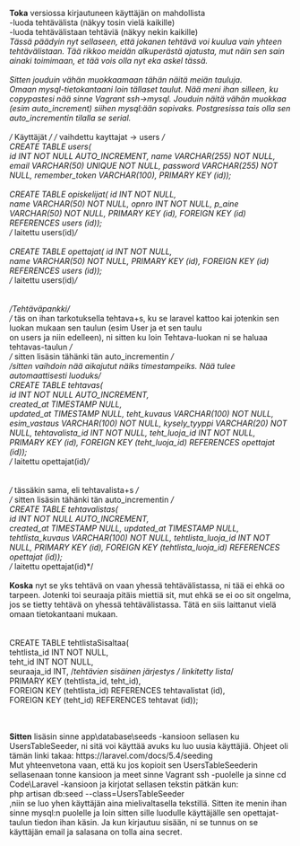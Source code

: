 <b>Toka</b> versiossa kirjautuneen käyttäjän on mahdollista </br>
-luoda tehtävälista (näkyy tosin vielä kaikille) </br>
-luoda tehtävälistaan tehtäviä (näkyy nekin kaikille)</br>
  *Tässä päädyin nyt sellaseen, että jokanen tehtävä voi kuulua vain yhteen tehtävälistaan. Tää rikkoo meidän alkuperästä ajatusta, mut näin sen sain ainaki toimimaan, et tää vois olla nyt eka askel tässä. 
</br>
</br>
<i>Sitten jouduin vähän muokkaamaan tähän näitä meiän tauluja.</i> </br>
Omaan mysql-tietokantaani loin tällaset taulut. Nää meni ihan silleen, ku copypastesi nää sinne Vagrant ssh->mysql. Jouduin näitä vähän muokkaa (esim auto_increment) siihen mysql:ään sopivaks. Postgresissa tais olla sen auto_incrementin tilalla se serial. 
</br>
</br>
/* Käyttäjät */   /* vaihdettu kayttajat -> users */ </br>
CREATE TABLE users(       
id INT NOT NULL AUTO_INCREMENT, 
name VARCHAR(255) NOT NULL,
email VARCHAR(50) UNIQUE NOT NULL,
password VARCHAR(255) NOT NULL,
remember_token VARCHAR(100),
PRIMARY KEY (id));
</br>
</br>
CREATE TABLE opiskelijat(
id INT NOT NULL,    
name VARCHAR(50) NOT NULL,
opnro INT NOT NULL,
p_aine VARCHAR(50) NOT NULL,
PRIMARY KEY (id),
FOREIGN KEY (id) REFERENCES  users (id));    </br>/* laitettu users(id)*/
</br>
</br>
CREATE TABLE opettajat(
id INT NOT NULL,    
name VARCHAR(50) NOT NULL,
PRIMARY KEY (id),
FOREIGN KEY (id) REFERENCES users (id));    </br>/* laitettu users(id)*/
</br>
</br>
</br>/*Tehtäväpankki*/
</br>/* täs on ihan tarkotuksella tehtava+s, ku se laravel kattoo kai jotenkin sen luokan mukaan sen taulun (esim User ja et sen taulu </br>on users ja niin edelleen), ni sitten ku loin Tehtava-luokan ni se haluaa tehtavas-taulun */ 
</br>/* sitten lisäsin tähänki tän auto_incrementin */
</br>/*sitten vaihdoin nää aikajutut näiks timestampeiks. Nää tulee automaattisesti luoduks*/
</br>
CREATE TABLE tehtavas(   
id INT NOT NULL AUTO_INCREMENT,     
created_at TIMESTAMP NULL,           
updated_at TIMESTAMP NULL,
teht_kuvaus VARCHAR(100) NOT NULL,
esim_vastaus VARCHAR(100) NOT NULL,
kysely_tyyppi VARCHAR(20) NOT NULL,
tehtavalista_id INT NOT NULL,
teht_luoja_id INT NOT NULL,
PRIMARY KEY (id),
FOREIGN KEY (teht_luoja_id) REFERENCES opettajat (id));      </br>/* laitettu opettajat(id)*/
</br>
</br>
</br>/* tässäkin sama, eli tehtavalista+s */
</br>/* sitten lisäsin tähänki tän auto_incrementin */
</br>
CREATE TABLE tehtavalistas(     
id INT NOT NULL AUTO_INCREMENT,  
created_at TIMESTAMP NULL,
updated_at TIMESTAMP NULL,
tehtlista_kuvaus VARCHAR(100) NOT NULL,
tehtlista_luoja_id INT NOT NULL,
PRIMARY KEY (id),
FOREIGN KEY (tehtlista_luoja_id) REFERENCES opettajat (id));     </br>/* laitettu opettajat(id)*/
</br>
</br>
<b>Koska</b> nyt se yks tehtävä on vaan yhessä tehtävälistassa, ni tää ei ehkä oo tarpeen. Jotenki toi seuraaja pitäis miettiä sit, mut ehkä se ei oo sit ongelma, jos se tietty tehtävä on yhessä tehtävälistassa. Tätä en siis laittanut vielä omaan tietokantaani mukaan.  
</br>
</br>CREATE TABLE tehtlistaSisaltaa(
</br>tehtlista_id INT NOT NULL, 
</br>teht_id INT NOT NULL, 
</br>seuraaja_id INT,            /*tehtävien sisäinen järjestys / linkitetty lista*/
</br>PRIMARY KEY (tehtlista_id, teht_id),
</br>FOREIGN KEY (tehtlista_id) REFERENCES tehtavalistat (id), 
</br>FOREIGN KEY (teht_id) REFERENCES tehtavat (id));


</br>
</br>
<b>Sitten</b> lisäsin sinne app\database\seeds -kansioon sellasen ku UsersTableSeeder, ni sitä voi käyttää avuks ku luo uusia käyttäjiä. Ohjeet oli tämän linki takaa: https://laravel.com/docs/5.4/seeding
</br> 
Mut yhteenvetona vaan, että ku jos kopioit sen UsersTableSeederin sellasenaan tonne kansioon ja meet sinne Vagrant ssh -puolelle ja sinne cd Code\Laravel -kansioon ja kirjotat sellasen tekstin pätkän kun:</br>
php artisan db:seed --class=UsersTableSeeder   
</br>
,niin se luo yhen käyttäjän aina mielivaltasella tekstillä. Sitten ite menin ihan sinne mysql:n puolelle ja loin sitten sille luodulle käyttäjälle sen opettajat-taulun tiedon ihan käsin. Ja kun kirjautuu sisään, ni se tunnus on se käyttäjän email ja salasana on tolla aina secret. 
